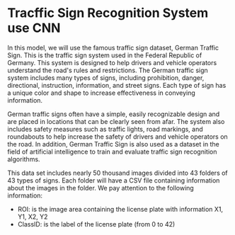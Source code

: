 # Tracffic Sign Recognition System use CNN
In this model, we will use the famous traffic sign dataset, German Traffic Sign. This is the traffic sign system used in the Federal Republic of Germany. This system is designed to help drivers and vehicle operators understand the road's rules and restrictions. The German traffic sign system includes many types of signs, including prohibition, danger, directional, instruction, information, and street signs. Each type of sign has a unique color and shape to increase effectiveness in conveying information.

German traffic signs often have a simple, easily recognizable design and are placed in locations that can be clearly seen from afar. The system also includes safety measures such as traffic lights, road markings, and roundabouts to help increase the safety of drivers and vehicle operators on the road. In addition, German Traffic Sign is also used as a dataset in the field of artificial intelligence to train and evaluate traffic sign recognition algorithms.

This data set includes nearly 50 thousand images divided into 43 folders of 43 types of signs. Each folder will have a CSV file containing information about the images in the folder. We pay attention to the following information:
- ROI: is the image area containing the license plate with information X1, Y1, X2, Y2
- ClassID: is the label of the license plate (from 0 to 42)

